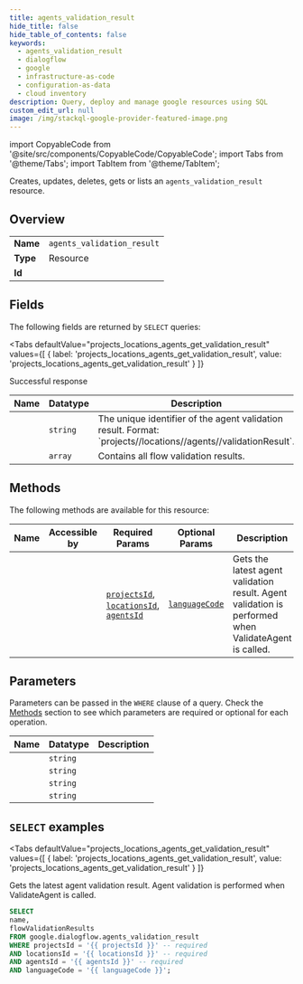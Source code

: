 ```yaml
--- 
title: agents_validation_result
hide_title: false
hide_table_of_contents: false
keywords:
  - agents_validation_result
  - dialogflow
  - google
  - infrastructure-as-code
  - configuration-as-data
  - cloud inventory
description: Query, deploy and manage google resources using SQL
custom_edit_url: null
image: /img/stackql-google-provider-featured-image.png
---
```


import CopyableCode from '@site/src/components/CopyableCode/CopyableCode';
import Tabs from '@theme/Tabs';
import TabItem from '@theme/TabItem';

Creates, updates, deletes, gets or lists an <code>agents_validation_result</code> resource.

## Overview
<table><tbody>
<tr><td><b>Name</b></td><td><code>agents_validation_result</code></td></tr>
<tr><td><b>Type</b></td><td>Resource</td></tr>
<tr><td><b>Id</b></td><td><CopyableCode code="google.dialogflow.agents_validation_result" /></td></tr>
</tbody></table>

## Fields

The following fields are returned by `SELECT` queries:

<Tabs
    defaultValue="projects_locations_agents_get_validation_result"
    values={[
        { label: 'projects_locations_agents_get_validation_result', value: 'projects_locations_agents_get_validation_result' }
    ]}
>
<TabItem value="projects_locations_agents_get_validation_result">

Successful response

<table>
<thead>
    <tr>
    <th>Name</th>
    <th>Datatype</th>
    <th>Description</th>
    </tr>
</thead>
<tbody>
<tr>
    <td><CopyableCode code="name" /></td>
    <td><code>string</code></td>
    <td>The unique identifier of the agent validation result. Format: `projects//locations//agents//validationResult`.</td>
</tr>
<tr>
    <td><CopyableCode code="flowValidationResults" /></td>
    <td><code>array</code></td>
    <td>Contains all flow validation results.</td>
</tr>
</tbody>
</table>
</TabItem>
</Tabs>

## Methods

The following methods are available for this resource:

<table>
<thead>
    <tr>
    <th>Name</th>
    <th>Accessible by</th>
    <th>Required Params</th>
    <th>Optional Params</th>
    <th>Description</th>
    </tr>
</thead>
<tbody>
<tr>
    <td><a href="#projects_locations_agents_get_validation_result"><CopyableCode code="projects_locations_agents_get_validation_result" /></a></td>
    <td><CopyableCode code="select" /></td>
    <td><a href="#parameter-projectsId"><code>projectsId</code></a>, <a href="#parameter-locationsId"><code>locationsId</code></a>, <a href="#parameter-agentsId"><code>agentsId</code></a></td>
    <td><a href="#parameter-languageCode"><code>languageCode</code></a></td>
    <td>Gets the latest agent validation result. Agent validation is performed when ValidateAgent is called.</td>
</tr>
</tbody>
</table>

## Parameters

Parameters can be passed in the `WHERE` clause of a query. Check the [Methods](#methods) section to see which parameters are required or optional for each operation.

<table>
<thead>
    <tr>
    <th>Name</th>
    <th>Datatype</th>
    <th>Description</th>
    </tr>
</thead>
<tbody>
<tr id="parameter-agentsId">
    <td><CopyableCode code="agentsId" /></td>
    <td><code>string</code></td>
    <td></td>
</tr>
<tr id="parameter-locationsId">
    <td><CopyableCode code="locationsId" /></td>
    <td><code>string</code></td>
    <td></td>
</tr>
<tr id="parameter-projectsId">
    <td><CopyableCode code="projectsId" /></td>
    <td><code>string</code></td>
    <td></td>
</tr>
<tr id="parameter-languageCode">
    <td><CopyableCode code="languageCode" /></td>
    <td><code>string</code></td>
    <td></td>
</tr>
</tbody>
</table>

## `SELECT` examples

<Tabs
    defaultValue="projects_locations_agents_get_validation_result"
    values={[
        { label: 'projects_locations_agents_get_validation_result', value: 'projects_locations_agents_get_validation_result' }
    ]}
>
<TabItem value="projects_locations_agents_get_validation_result">

Gets the latest agent validation result. Agent validation is performed when ValidateAgent is called.

```sql
SELECT
name,
flowValidationResults
FROM google.dialogflow.agents_validation_result
WHERE projectsId = '{{ projectsId }}' -- required
AND locationsId = '{{ locationsId }}' -- required
AND agentsId = '{{ agentsId }}' -- required
AND languageCode = '{{ languageCode }}';
```
</TabItem>
</Tabs>
